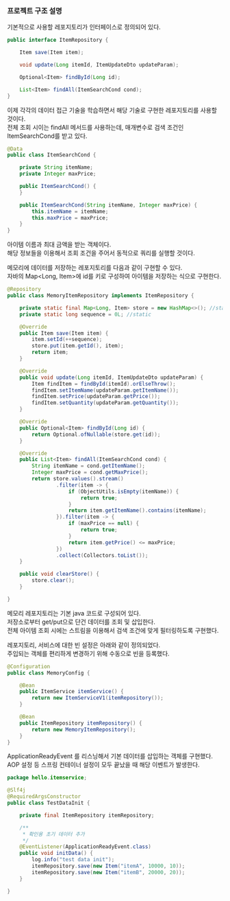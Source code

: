 ### 프로젝트 구조 설명

기본적으로 사용할 레포지토리가 인터페이스로 정의되어 있다.  

```java
public interface ItemRepository {

    Item save(Item item);

    void update(Long itemId, ItemUpdateDto updateParam);

    Optional<Item> findById(Long id);

    List<Item> findAll(ItemSearchCond cond);
}
```

이제 각각의 데이터 접근 기술을 학습하면서 해당 기술로 구현한 레포지토리를 사용할 것이다.  
전체 조회 시이는 findAll 메서드를 사용하는데, 매개변수로 검색 조건인 ItemSearchCond를 받고 있다.

```java
@Data
public class ItemSearchCond {

    private String itemName;
    private Integer maxPrice;

    public ItemSearchCond() {
    }

    public ItemSearchCond(String itemName, Integer maxPrice) {
        this.itemName = itemName;
        this.maxPrice = maxPrice;
    }
}
```

아이템 이름과 최대 금액을 받는 객체이다.  
해당 정보들을 이용해서 조회 조건을 주어서 동적으로 쿼리를 실행할 것이다.  

메모리에 데이터를 저장하는 레포지토리를 다음과 같이 구현할 수 있다.  
자바의 Map<Long, Item>에 id를 키로 구성하여 아이템을 저장하는 식으로 구현한다.

```java
@Repository
public class MemoryItemRepository implements ItemRepository {

    private static final Map<Long, Item> store = new HashMap<>(); //static
    private static long sequence = 0L; //static

    @Override
    public Item save(Item item) {
        item.setId(++sequence);
        store.put(item.getId(), item);
        return item;
    }

    @Override
    public void update(Long itemId, ItemUpdateDto updateParam) {
        Item findItem = findById(itemId).orElseThrow();
        findItem.setItemName(updateParam.getItemName());
        findItem.setPrice(updateParam.getPrice());
        findItem.setQuantity(updateParam.getQuantity());
    }

    @Override
    public Optional<Item> findById(Long id) {
        return Optional.ofNullable(store.get(id));
    }

    @Override
    public List<Item> findAll(ItemSearchCond cond) {
        String itemName = cond.getItemName();
        Integer maxPrice = cond.getMaxPrice();
        return store.values().stream()
                .filter(item -> {
                    if (ObjectUtils.isEmpty(itemName)) {
                        return true;
                    }
                    return item.getItemName().contains(itemName);
                }).filter(item -> {
                    if (maxPrice == null) {
                        return true;
                    }
                    return item.getPrice() <= maxPrice;
                })
                .collect(Collectors.toList());
    }

    public void clearStore() {
        store.clear();
    }

}
```

메모리 레포지토리는 기본 java 코드로 구성되어 있다.  
저장소로부터 get/put으로 단건 데이터를 조회 및 삽입한다.  
전체 아이템 조회 시에는 스트림을 이용해서 검색 조건에 맞게 필터링하도록 구현했다.  

레포지토리, 서비스에 대한 빈 설정은 아래와 같이 정의되었다.  
주입되는 객체를 편리하게 변경하기 위해 수동으로 빈을 등록했다.  

```java
@Configuration
public class MemoryConfig {

    @Bean
    public ItemService itemService() {
        return new ItemServiceV1(itemRepository());
    }

    @Bean
    public ItemRepository itemRepository() {
        return new MemoryItemRepository();
    }
}
```

ApplicationReadyEvent 를 리스닝해서 기본 데이터를 삽입하는 객체를 구현했다.  
AOP 설정 등 스프링 컨테이너 설정이 모두 끝났을 때 해당 이벤트가 발생한다.

```java
package hello.itemservice;

@Slf4j
@RequiredArgsConstructor
public class TestDataInit {

    private final ItemRepository itemRepository;

    /**
     * 확인용 초기 데이터 추가
     */
    @EventListener(ApplicationReadyEvent.class)
    public void initData() {
        log.info("test data init");
        itemRepository.save(new Item("itemA", 10000, 10));
        itemRepository.save(new Item("itemB", 20000, 20));
    }

}
```



